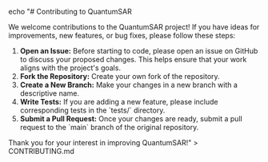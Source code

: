 echo "# Contributing to QuantumSAR

We welcome contributions to the QuantumSAR project! If you have ideas for improvements, new features, or bug fixes, please follow these steps:

1.  **Open an Issue:** Before starting to code, please open an issue on GitHub to discuss your proposed changes. This helps ensure that your work aligns with the project's goals.
2.  **Fork the Repository:** Create your own fork of the repository.
3.  **Create a New Branch:** Make your changes in a new branch with a descriptive name.
4.  **Write Tests:** If you are adding a new feature, please include corresponding tests in the \`tests/\` directory.
5.  **Submit a Pull Request:** Once your changes are ready, submit a pull request to the \`main\` branch of the original repository.

Thank you for your interest in improving QuantumSAR!" > CONTRIBUTING.md
